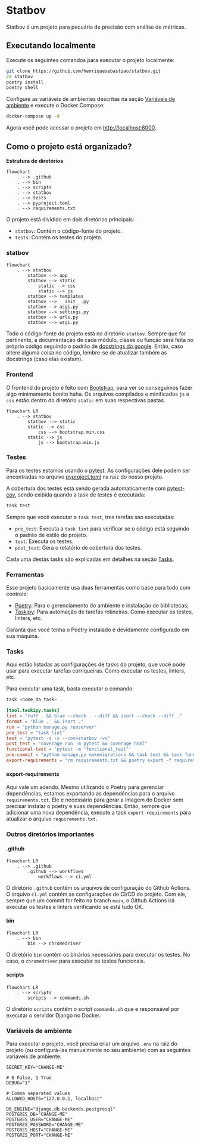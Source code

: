 # Statbov

Statbov é um projeto para pecuária de precisão com análise de métricas.

## Executando localmente

Execute os seguintes comandos para executar o projeto localmente:

```bash
git clone https://github.com/henriquesebastiao/statbov.git
cd statbov
poetry install
poetry shell
```

Configure as variáveis de ambientes descritas na seção [Variáveis de ambiente](#variáveis-de-ambiente) e execute o Docker Compose:

```bash
docker-compose up -d
```

Agora você pode acessar o projeto em [http://localhost:8000](http://localhost:8000).

## Como o projeto está organizado?

**Estrutura de diretórios**

```mermaid
flowchart
    . --> .github
    . --> bin
    . --> scripts 
    . --> statbov
    . --> tests
    . --> pyproject.toml
    . --> requirements.txt
```

O projeto está dividido em dois diretórios principais:

- `statbov`: Contém o código-fonte do projeto.
- `tests`: Contém os testes do projeto.

### statbov

```mermaid
flowchart
    . --> statbov
        statbov --> app
        statbov --> static
            static --> css
            static --> js
        statbov --> templates
        statbov --> __init__.py
        statbov --> asgi.py
        statbov --> settings.py
        statbov --> urls.py
        statbov --> wsgi.py
```

Todo o código-fonte do projeto está no diretório `statbov`. Sempre que for pertinente, a documentação de cada módulo, classe ou função será feita no próprio código seguindo o padrão de [docstrings do google](https://sphinxcontrib-napoleon.readthedocs.io/en/latest/example_google.html). Então, caso altere alguma coisa no código, lembre-se de atualizar também as docstrings (caso elas existam).

### Frontend

O frontend do projeto é feito com [Bootstrap](https://getbootstrap.com/docs/5.3/getting-started/introduction/), para ver se conseguimos fazer algo minimamente bonito haha. Os arquivos compilados e minificados `js` e `css` estão dentro do diretório `static` em suas respectivas pastas. 

```mermaid
flowchart LR
    . --> statbov
        statbov --> static
        static --> css
            css --> bootstrap.min.css
        static --> js
            js --> bootstrap.min.js
```

### Testes

Para os testes estamos usando o [pytest](https://docs.pytest.org/). As configurações dele podem ser encontradas no arquivo [pyproject.toml](pyproject.toml) na raiz do nosso projeto.

A cobertura dos testes está sendo gerada automaticamente com [pytest-cov](https://github.com/pytest-dev/pytest-cov), sendo exibida quando a task de testes é executada:

```bash
task test
```

Sempre que você executar a `task test`, tres tarefas sao executadas:

- `pre_test`: Executa a `task lint` para verificar se o código está seguindo o padrão de estilo do projeto.
- `test`: Executa os testes.
- `post_test`: Gera o relatório de cobertura dos testes.

Cada uma destas tasks são explicadas em detalhes na seção [Tasks](#tasks).

### Ferramentas

Esse projeto basicamente usa duas ferramentas como base para todo com controle:

- [Poetry](https://python-poetry.org/): Para o gerenciamento do ambiente e instalação de bibliotecas;
- [Taskipy](https://github.com/illBeRoy/taskipy): Para automação de tarefas rotineiras. Como executar os testes, linters, etc.

Garanta que você tenha o Poetry instalado e devidamente configurado em sua máquina.

### Tasks

Aqui estão listadas as configurações de tasks do projeto, que você pode usar para executar tarefas corriqueiras. Como executar os testes, linters, etc.

Para executar uma task, basta executar o comando:

```bash
task <nome_da_task>
```

```toml
[tool.taskipy.tasks]
lint = "ruff . && blue --check . --diff && isort --check --diff ."
format = "blue .  && isort ."
run = "python manage.py runserver"
pre_test = "task lint"
test = "pytest -s -x --cov=statbov -vv"
post_test = "coverage run -m pytest && coverage html"
functional-test = 'pytest -m "functional_test"'
pre-commit = "python manage.py makemigrations && task test && task functional-test && task export-requirements"
export-requirements = "rm requirements.txt && poetry export -f requirements.txt --output requirements.txt --without-hashes --without dev"
```

#### export-requirements

Aqui vale um adendo. Mesmo utilizando o Poetry para gerenciar dependências, estamos exportando as dependências para o arquivo `requirements.txt`. Ele e necessário para gerar a imagem do Docker sem precisar instalar o poetry e suas dependências. Então, sempre que adicionar uma nova dependência, execute a task `export-requirements` para atualizar o arquivo `requirements.txt`.

### Outros diretórios importantes

#### .github

```mermaid
flowchart LR
    . --> .github
        .github --> workflows
            workflows --> ci.yml
```

O diretório `.github` contém os arquivos de configuração do Github Actions. O arquivo `ci.yml` contém as configurações de CI/CD do projeto. Com ele, sempre que um commit for feito na branch `main`, o Github Actions irá executar os testes e linters verificando se está tudo OK.

#### bin

```mermaid
flowchart LR
    . --> bin
        bin --> chromedriver
```

O diretório `bin` contém os binários necessários para executar os testes. No caso, o `chromedriver` para executar os testes funcionais.

#### scripts

```mermaid
flowchart LR
    . --> scripts
        scripts --> commands.sh
```

O diretório `scripts` contém o script `commands.sh` que e responsável por executar o servidor Django no Docker. 

### Variáveis de ambiente

Para executar o projeto, você precisa criar um arquivo `.env` na raiz do projeto (ou configurá-las manualmente no seu ambiente) com as seguintes variáveis de ambiente:

```dotenv
SECRET_KEY="CHANGE-ME"

# 0 False, 1 True
DEBUG="1"

# Comma separated values
ALLOWED_HOSTS="127.0.0.1, localhost"

DB_ENGINE="django.db.backends.postgresql"
POSTGRES_DB="CHANGE-ME"
POSTGRES_USER="CHANGE-ME"
POSTGRES_PASSWORD="CHANGE-ME"
POSTGRES_HOST="CHANGE-ME"
POSTGRES_PORT="CHANGE-ME"
```
